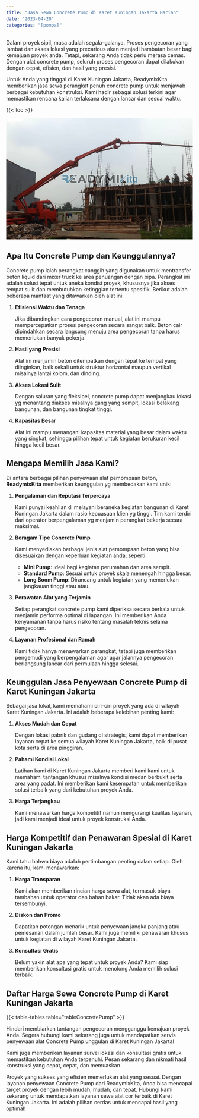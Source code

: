 ```yaml
---
title: "Jasa Sewa Concrete Pump di Karet Kuningan Jakarta Harian"
date: "2023-04-20"
categories: "[pompa]"
---
```


Dalam proyek sipil, masa adalah segala-galanya. Proses pengecoran yang lambat dan akses lokasi yang precarious akan menjadi hambatan besar bagi kemajuan proyek anda. Tetapi, sekarang Anda tidak perlu merasa cemas. Dengan alat concrete pump, seluruh proses pengecoran dapat dilakukan dengan cepat, efisien, dan hasil yang presisi.

Untuk Anda yang tinggal di Karet Kuningan Jakarta, ReadymixKita memberikan jasa sewa perangkat penuh concrete pump untuk menjawab berbagai kebutuhan konstruksi. Kami hadir sebagai solusi terkini agar memastikan rencana kalian terlaksana dengan lancar dan sesuai waktu.

{{< toc >}}

![Jasa Sewa Concrete Pump di Karet Kuningan Jakarta Harian](/images/pompa/sewa-pompa-19.jpg)

## Apa Itu Concrete Pump dan Keunggulannya?

Concrete pump ialah perangkat canggih yang digunakan untuk mentransfer beton liquid dari mixer truck ke area penuangan dengan pipa. Perangkat ini adalah solusi tepat untuk aneka kondisi proyek, khususnya jika akses tempat sulit dan membutuhkan ketinggian tertentu spesifik. Berikut adalah beberapa manfaat yang ditawarkan oleh alat ini:

1. **Efisiensi Waktu dan Tenaga**

   Jika dibandingkan cara pengecoran manual, alat ini mampu mempercepatkan proses pengecoran secara sangat baik. Beton cair dipindahkan secara langsung menuju area pengecoran tanpa harus memerlukan banyak pekerja.

2. **Hasil yang Presisi**

   Alat ini menjamin beton ditempatkan dengan tepat ke tempat yang diinginkan, baik sekali untuk struktur horizontal maupun vertikal misalnya lantai kolom, dan dinding.

3. **Akses Lokasi Sulit**

   Dengan saluran yang fleksibel, concrete pump dapat menjangkau lokasi yg menantang diakses misalnya gang yang sempit, lokasi belakang bangunan, dan bangunan tingkat tinggi.

4. **Kapasitas Besar**

   Alat ini mampu menangani kapasitas material yang besar dalam waktu yang singkat, sehingga pilihan tepat untuk kegiatan berukuran kecil hingga kecil besar.

## Mengapa Memilih Jasa Kami?

Di antara berbagai pilihan penyewaan alat pemompaan beton, **ReadymixKita** memberikan keunggulan yg membedakan kami unik:

1. **Pengalaman dan Reputasi Terpercaya**

   Kami punyai keahlian di melayani beraneka kegiatan bangunan di Karet Kuningan Jakarta dalam rasio kepuasaan klien yg tinggi. Tim kami terdiri dari operator berpengalaman yg menjamin perangkat bekerja secara maksimal.

2. **Beragam Tipe Concrete Pump**

   Kami menyediakan berbagai jenis alat pemompaan beton yang bisa disesuaikan dengan keperluan kegiatan anda, seperti:
   - **Mini Pump**: Ideal bagi kegiatan perumahan dan area sempit.
   - **Standard Pump**: Sesuai untuk proyek skala menengah hingga besar.
   - **Long Boom Pump**: Dirancang untuk kegiatan yang memerlukan jangkauan tinggi atau atau.

3. **Perawatan Alat yang Terjamin**

   Setiap perangkat concrete pump kami diperiksa secara berkala untuk menjamin performa optimal di lapangan. Ini memberikan Anda kenyamanan tanpa harus risiko tentang masalah teknis selama pengecoran.

4. **Layanan Profesional dan Ramah**

   Kami tidak hanya menawarkan perangkat, tetapi juga memberikan pengemudi yang berpengalaman agar agar jalannya pengecoran berlangsung lancar dari permulaan hingga selesai.

## Keunggulan Jasa Penyewaan Concrete Pump di Karet Kuningan Jakarta

Sebagai jasa lokal, kami memahami ciri-ciri proyek yang ada di wilayah Karet Kuningan Jakarta. Ini adalah beberapa kelebihan penting kami:

1. **Akses Mudah dan Cepat**

   Dengan lokasi pabrik dan gudang di strategis, kami dapat memberikan layanan cepat ke semua wilayah Karet Kuningan Jakarta, baik di pusat kota serta di area pinggiran.

2. **Pahami Kondisi Lokal**

   Latihan kami di Karet Kuningan Jakarta memberi kami kami untuk memahami tantangan khusus misalnya kondisi medan berbukit serta area yang padat. Ini memberikan kami kesempatan untuk memberikan solusi terbaik yang dari kebutuhan proyek Anda.

3. **Harga Terjangkau**

   Kami menawarkan harga kompetitif namun mengurangi kualitas layanan, jadi kami menjadi ideal untuk proyek konstruksi Anda.

## Harga Kompetitif dan Penawaran Spesial di Karet Kuningan Jakarta

Kami tahu bahwa biaya adalah pertimbangan penting dalam setiap. Oleh karena itu, kami menawarkan:

1. **Harga Transparan**

   Kami akan memberikan rincian harga sewa alat, termasuk biaya tambahan untuk operator dan bahan bakar. Tidak akan ada biaya tersembunyi.

2. **Diskon dan Promo**

   Dapatkan potongan menarik untuk penyewaan jangka panjang atau pemesanan dalam jumlah besar. Kami juga memiliki penawaran khusus untuk kegiatan di wilayah Karet Kuningan Jakarta.

3. **Konsultasi Gratis**

   Belum yakin alat apa yang tepat untuk proyek Anda? Kami siap memberikan konsultasi gratis untuk menolong Anda memilih solusi terbaik.

## Daftar Harga Sewa Concrete Pump di Karet Kuningan Jakarta

{{< table-tables table="tableConcretePump" >}}

Hindari membiarkan tantangan pengecoran mengganggu kemajuan proyek Anda. Segera hubungi kami sekarang juga untuk mendapatkan servis penyewaan alat Concrete Pump unggulan di Karet Kuningan Jakarta!

Kami juga memberikan layanan survei lokasi dan konsultasi gratis untuk memastikan kebutuhan Anda terpenuhi. Pesan sekarang dan nikmati hasil konstruksi yang cepat, cepat, dan memuaskan.

Proyek yang sukses yang efisien memerlukan alat yang sesuai. Dengan layanan penyewaan Concrete Pump dari ReadymixKita, Anda bisa mencapai target proyek dengan lebih mudah, mudah, dan tepat. Hubungi kami sekarang untuk mendapatkan layanan sewa alat cor terbaik di Karet Kuningan Jakarta. Ini adalah pilihan cerdas untuk mencapai hasil yang optimal!